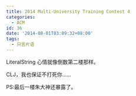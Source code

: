```yaml
---
title: 2014 Multi-University Training Contest 4
categories:
  - ACM
id: 36
date: '2014-08-01T03:09:32+08:00'
tags:
  - 只言片语
---
```


LiteralString 
心情就像倒数第二楼那样。

CLJ，我也保证不打死你……

PS:最后一楼朱大神还暴露了。
